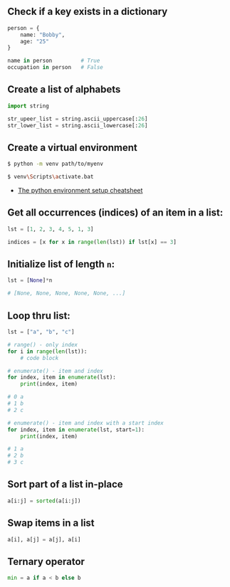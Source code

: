 ## Check if a key exists in a dictionary

```python
person = {
    name: "Bobby",
    age: "25"
}

name in person         # True
occupation in person   # False
```

## Create a list of alphabets

```python
import string

str_upeer_list = string.ascii_uppercase[:26]
str_lower_list = string.ascii_lowercase[:26]
```

## Create a virtual environment

```bash
$ python -m venv path/to/myenv

$ venv\Scripts\activate.bat
```

- [The python environment setup cheatsheet](https://bholmes.dev/blog/simple-python-env-setup/)

## Get all occurrences (indices) of an item in a list:

```python
lst = [1, 2, 3, 4, 5, 1, 3]

indices = [x for x in range(len(lst)) if lst[x] == 3]
```

## Initialize list of length `n`:

```python
lst = [None]*n

# [None, None, None, None, None, ...]
```

## Loop thru list:

```python
lst = ["a", "b", "c"]

# range() - only index
for i in range(len(lst)):
    # code block

# enumerate() - item and index
for index, item in enumerate(lst):
    print(index, item)

# 0 a
# 1 b
# 2 c

# enumerate() - item and index with a start index
for index, item in enumerate(lst, start=1):
    print(index, item)

# 1 a
# 2 b
# 3 c
```

## Sort part of a list in-place

```python
a[i:j] = sorted(a[i:j])
```

## Swap items in a list

```python
a[i], a[j] = a[j], a[i]
```

## Ternary operator

```python
min = a if a < b else b
```

